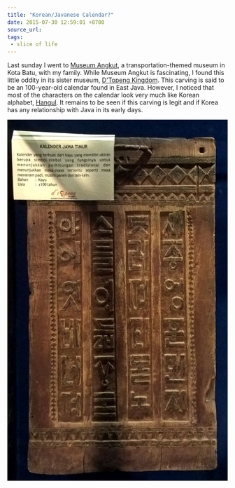 ```yaml
---
title: "Korean/Javanese Calendar?"
date: 2015-07-30 12:59:01 +0700
source_url: 
tags:
 - slice of life
---
```


Last sunday I went to [Museum Angkut][1], a transportation-themed museum in Kota Batu, with my family.
While Museum Angkut is fascinating, I found this little oddity in its sister museum, [D'Topeng Kingdom][2].
This carving is said to be an 100-year-old calendar found in East Java.
However, I noticed that most of the characters on the calendar look very much like Korean alphabet, [Hangul][3].
It remains to be seen if this carving is legit and if Korea has any relationship with Java in its early days.

![Korean/Javanese Calendar](/img/kalender-jatim-korea.jpg)

[1]: http://www.museumangkut.com/
[2]: http://www.dtopengkingdommuseum.com/
[3]: https://en.wikipedia.org/wiki/Hangul
